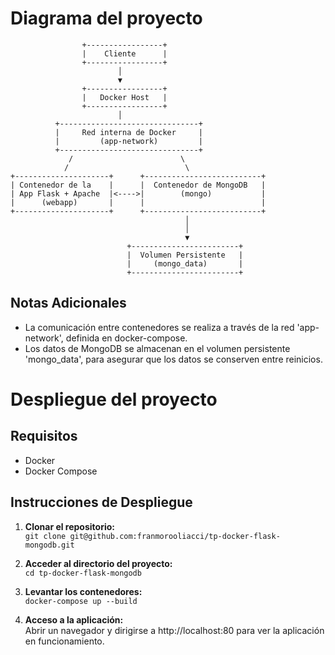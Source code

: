 # Diagrama del proyecto
```
                +-----------------+
                |    Cliente      |
                +-----------------+
                        │
                        ▼
                +-----------------+
                |   Docker Host   |
                +-----------------+
                        │
          +-------------------------------+
          |     Red interna de Docker     |
          |         (app-network)         |
          +-------------------------------+
             /                        \
            /                          \
+---------------------+      +--------------------------+
| Contenedor de la    |      |  Contenedor de MongoDB   |
| App Flask + Apache  |<---->|        (mongo)           |
|      (webapp)       |      |                          |
+---------------------+      +--------------------------+
                                       │
                                       │
                                       ▼
                          +------------------------+
                          |  Volumen Persistente   |
                          |     (mongo_data)       |
                          +------------------------+
```

## Notas Adicionales
- La comunicación entre contenedores se realiza a través de la red 'app-network', definida en docker-compose.
- Los datos de MongoDB se almacenan en el volumen persistente 'mongo_data', para asegurar que los datos se conserven entre reinicios.

# Despliegue del proyecto

## Requisitos
- Docker
- Docker Compose

## Instrucciones de Despliegue

1. **Clonar el repositorio:**  
   `git clone git@github.com:franmorooliacci/tp-docker-flask-mongodb.git`

2. **Acceder al directorio del proyecto:**  
   `cd tp-docker-flask-mongodb`

3. **Levantar los contenedores:**  
   `docker-compose up --build`

4. **Acceso a la aplicación:**  
   Abrir un navegador y dirigirse a http://localhost:80 para ver la aplicación en funcionamiento.

